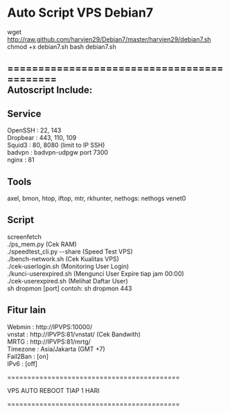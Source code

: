 Auto Script VPS Debian7
===========================================
  
wget http://raw.github.com/harvien29/Debian7/master/harvien29/debian7.sh
chmod +x debian7.sh
bash debian7.sh 
  
===========================================  
Autoscript Include:
-------



Service
-------
OpenSSH : 22, 143  
Dropbear : 443, 110, 109  
Squid3 : 80, 8080 (limit to IP SSH)  
badvpn : badvpn-udpgw port 7300  
nginx : 81  

Tools
-----
axel, bmon, htop, iftop, mtr, rkhunter, nethogs: nethogs venet0

Script
------
screenfetch  
./ps_mem.py (Cek RAM)  
./speedtest_cli.py --share (Speed Test VPS)  
./bench-network.sh (Cek Kualitas VPS)  
./cek-userlogin.sh (Monitoring User Login)  
./kunci-userexpired.sh (Mengunci User Expire tiap jam 00:00)  
./cek-userexpired.sh (Melihat Daftar User)  
sh dropmon [port] contoh: sh dropmon 443  

Fitur lain
----------
Webmin : http://IPVPS:10000/  
vnstat : http://IPVPS:81/vnstat/ (Cek Bandwith)  
MRTG : http://IPVPS:81/mrtg/  
Timezone : Asia/Jakarta (GMT +7)  
Fail2Ban : [on]  
IPv6 : [off]  

===========================================

VPS AUTO REBOOT TIAP 1 HARI

===========================================
